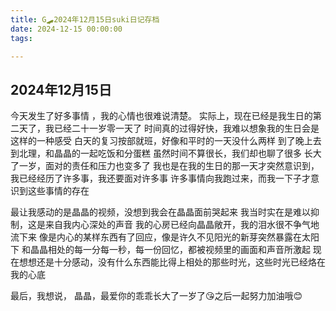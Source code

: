 ```yaml
---
title: G🛹2024年12月15日suki日记存档
date: 2024-12-15 00:00:00
tags:

---
```


## 2024年12月15日

今天发生了好多事情 ，我的心情也很难说清楚。
实际上，现在已经是我生日的第二天了，我已经二十一岁零一天了
时间真的过得好快，我难以想象我的生日会是这样的一种感受
白天的复习按部就班，好像和平时的一天没什么两样
到了晚上去到北理，和晶晶的一起吃饭和分蛋糕
虽然时间不算很长，我们却也聊了很多
长大了一岁，面对的责任和压力也变多了
我也是在我的生日的那一天才突然意识到，我已经经历了许多事，我还要面对许多事
许多事情向我跑过来，而我一下子才意识到这些事情的存在

最让我感动的是晶晶的视频，没想到我会在晶晶面前哭起来
我当时实在是难以抑制，这是来自我内心深处的声音
我的心房已经向晶晶敞开，我的泪水很不争气地流下来
像是内心的某样东西有了回应，像是许久不见阳光的新芽突然暴露在太阳下
和晶晶相处的每一分每一秒，每一份回忆，都被视频里的画面和声音所激起
现在想想还是十分感动，没有什么东西能比得上相处的那些时光，这些时光已经烙在我的心底

最后，我想说，
晶晶，最爱你的乖乖长大了一岁了😘之后一起努力加油哦😊
